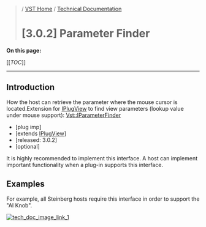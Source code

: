>/ [VST Home](../../../index.md) / [Technical Documentation](../../Index.md)
>
># [3.0.2] Parameter Finder

**On this page:**

[[_TOC_]]

---

## Introduction

How the host can retrieve the parameter where the mouse cursor is located.Extension for [IPlugView](https://steinbergmedia.github.io/vst3_doc/base/classSteinberg_1_1IPlugView.html) to find view parameters (lookup value under mouse support): [Vst::IParameterFinder](https://steinbergmedia.github.io/vst3_doc/vstinterfaces/classSteinberg_1_1Vst_1_1IParameterFinder.html)

- [plug imp]
- [extends [IPlugView](https://steinbergmedia.github.io/vst3_doc/base/classSteinberg_1_1IPlugView.html)]
- [released: 3.0.2]
- [optional]

It is highly recommended to implement this interface. A host can implement important functionality when a plug-in supports this interface.

## Examples

For example, all Steinberg hosts require this interface in order to support the "AI Knob".

[![tech_doc_image_link_1](../../../../resources/tech_doc_30.png)](https://www.steinberg.net/de/cc121/)
